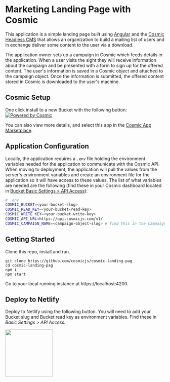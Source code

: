 # Marketing Landing Page with Cosmic

This application is a simple landing page built using [Angular](https://angular.io/) and the [Cosmic Headless CMS](https://www.cosmicjs.com/) that allows an organization to build a mailing list of users and in exchange deliver some content to the user via a download.

The application owner sets up a campaign in Cosmic which feeds details in the application. When a user visits the sight they will receive information about the campaign and be presented with a form to sign up for the offered content. The user's information is saved in a Cosmic object and attached to the campaign object. Once the information is submitted, the offered content stored in Cosmic is
downloaded to the user's machine.

## Cosmic Setup
One click install to a new Bucket with the following button:
[![Powered by Cosmic](https://web-assets.cosmicjs.com/images/powered-by-cosmic.svg)](https://app.cosmicjs.com/add-bucket?import_bucket=5f52a4e110dbb60008716d5f)

You can also view more details, and select this app in the [Cosmic App Marketplace](https://www.cosmicjs.com/apps/angular-marketing-landing-page).

## Application Configuration

Locally, the application requires a `.env` file holding the environment variables needed for the application to communicate with the Cosmic API. When moving to deployment, the application will pull the values from the server's environment variables and create an environment file for the application so it will have access to these values. The list of what variables are needed are the following (find these in your Cosmic dashboard located in [Bucket Basic Settings > API Access](https://app.cosmicjs.com/login)):

```bash
# .env
COSMIC_BUCKET=<your-bucket-slug>
COSMIC_READ_KEY=<your-bucket-read-key>
COSMIC_WRITE_KEY=<your-bucket-write-key>
COSMIC_API_URL=https://api.cosmicjs.com/v1/
COSMIC_CAMPAIGN_NAME=<campaign-object-slug> # find this in the Campaigns > My First Campaign in the Cosmic Dashboard
```
## Getting Started
Clone this repo, install and run.
```
git clone https://github.com/cosmicjs/cosmic-landing-pag
cd cosmic-landing-pag
npm i
npm start
```
Go to your local running instance at https://localhost:4200.

## Deploy to Netlify
Deploy to Netlify using the following button. You will need to add your Bucket slug and Bucket read key as environment variables. Find these in <i>Basic Settings &gt; API Access.</i>

<a href="https://app.netlify.com/start/deploy?repository=https://github.com/cosmicjs/vue-blog-netlify-template" rel="noopener noreferrer" target="_blank"><img src="https://cdn.cosmicjs.com/787493f0-c064-11ea-9a05-6f8a16b0b14c-deploy-button.svg" style="width: 150px;"></a>
